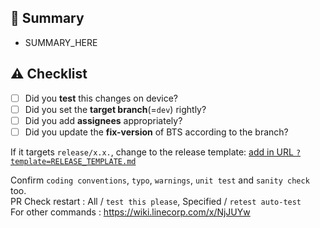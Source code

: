 ## :pencil: Summary
-  SUMMARY_HERE 

## :warning: Checklist
- [ ] Did you **test** this changes on device?
- [ ] Did you set the **target branch**(=`dev`) rightly?
- [ ] Did you add **assignees** appropriately?
- [ ] Did you update the **fix-version** of BTS according to the branch?

If it targets `release/x.x.`, change to the release template: [add in URL `?template=RELEASE_TEMPLATE.md`](?template=RELEASE_TEMPLATE.md)

Confirm `coding conventions`, `typo`, `warnings`, `unit test` and `sanity check` too.  
PR Check restart : All / `test this please`, Specified / `retest auto-test`  
For other commands : https://wiki.linecorp.com/x/NjJUYw  
